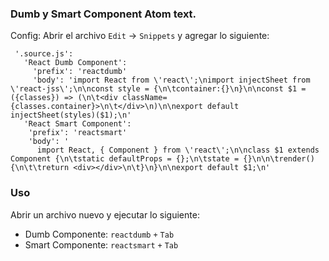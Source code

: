 ### Dumb y Smart Component Atom text.

Config: Abrir el archivo `Edit` -> `Snippets` y agregar lo siguiente:

```
 '.source.js':
   'React Dumb Component':
     'prefix': 'reactdumb'
     'body': 'import React from \'react\';\nimport injectSheet from \'react-jss\';\n\nconst style = {\n\tcontainer:{}\n}\n\nconst $1 = ({classes}) => (\n\t<div className={classes.container}>\n\t</div>\n)\n\nexport default injectSheet(styles)($1);\n'
   'React Smart Component':
    'prefix': 'reactsmart'
    'body': '
      import React, { Component } from \'react\';\n\nclass $1 extends Component {\n\tstatic defaultProps = {};\n\tstate = {}\n\n\trender() {\n\t\treturn <div></div>\n\t}\n}\n\nexport default $1;\n'

```

### Uso
Abrir un archivo nuevo y ejecutar lo siguiente:

- Dumb Componente:  `reactdumb` `+` `Tab`
- Smart Componente: `reactsmart` `+` `Tab`
